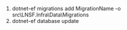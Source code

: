 1. dotnet-ef migrations add MigrationName -o src\LNSF.Infra\Data\Migrations
2. dotnet-ef database update